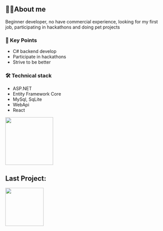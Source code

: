 <h2>👨‍💻About me</h2>
<p>
   Beginner developer, no have commercial experience, looking for my first job,
   participating in hackathons and doing pet projects
</p>
<h3>🔑 Key Points</h3>
<ul>
   <li>C# backend develop</li>
   <li>Participate in hackathons</li>
   <li>Strive to be better</li>
</ul>
<h3>🛠 Technical stack</h3>
<ul>
   <li>ASP.NET</li>
   <li>Entity Framework Core</li>
   <li>MySql, SqLite</li>
   <li>WebApi</li>
   <li>React</li>
</ul>
<!--<h3>📚 Books</h3>
   <ul>
   	<li>CLR via C# - Jeffrey Richter</li>
   	<li>Clean Code - Robert Martin</li>
   	<li>Clean Architecture - Robert Martin</li>
   </ul>
   -->
<div>
   <a
      href="https://stats-seven-virid.vercel.app/api?username=G0dObject&show_icons=true&count_private=true"
      ><img
      height="150"
      src="https://stats-seven-virid.vercel.app/api?username=G0dObject&show_icons=true&count_private=true"
      /></a>
   <h2>Last Project:</h2>
   <a
      href="https://github.com/G0dObject/Recipe"
      ><img
      height="120"
      src="https://stats-seven-virid.vercel.app/api/pin?username=g0dObject&repo=Recipe"
      /></a>
  
</div>
